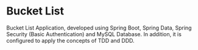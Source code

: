 # Bucket List
Bucket List Application, developed using Spring Boot, Spring Data, Spring Security (Basic Authentication) and MySQL Database. In addition, it is configured to apply the concepts of TDD and DDD.
